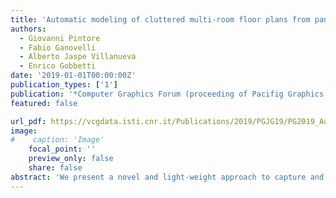 ```yaml
---
title: 'Automatic modeling of cluttered multi-room floor plans from panoramic images'
authors:
  - Giovanni Pintore
  - Fabio Ganovelli
  - Alberto Jaspe Villanueva
  - Enrico Gobbetti
date: '2019-01-01T00:00:00Z'
publication_types: ['1']
publication: '*Computer Graphics Forum (proceeding of Pacifig Graphics 2019)*'
featured: false

url_pdf: https://vcgdata.isti.cnr.it/Publications/2019/PGJG19/PG2019_Automatic_cluttered_floorplan_modeling_from_panoramic_images.pdf
image:
#    caption: 'Image'
    focal_point: ''
    preview_only: false
    share: false
abstract: 'We present a novel and light-weight approach to capture and reconstruct structured 3D models of multi-room floor plans. Starting from a small set of registered panoramic images, we automatically generate a 3D layout of the rooms and of all the main objects inside. Such a 3D layout is directly suitable for use in a number of real-world applications, such as guidance, location, routing, or content creation for security and energy management. Our novel pipeline introduces several contributions to indoor reconstruction from purely visual data. In particular, we automatically partition panoramic images in a connectivity graph, according to the visual layout of the rooms, and exploit this graph to support object recovery and rooms boundaries extraction. Moreover, we introduce a plane-sweeping approach to jointly reason about the content of multiple images and solve the problem of object inference in a top-down 2D domain. Finally, we combine these methods in a fully automated pipeline for creating a structured 3D model of a multi-room floor plan and of the location and extent of clutter objects. These contribution make our pipeline able to handle cluttered scenes with complex geometry that are challenging to existing techniques. The effectiveness and performance of our approach is evaluated on both real-world and synthetic models.'
---
```

